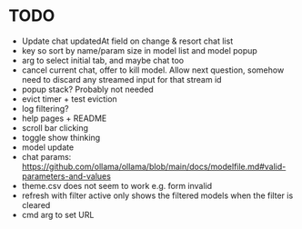 # TODO
 - Update chat updatedAt field on change & resort chat list
 - key so sort by name/param size in model list and model popup
 - arg to select initial tab, and maybe chat too
 - cancel current chat, offer to kill model. Allow next question, somehow need to discard any streamed input for that stream id
 - popup stack? Probably not needed
 - evict timer + test eviction
 - log filtering?
 - help pages + README
 - scroll bar clicking
 - toggle show thinking
 - model update
 - chat params: https://github.com/ollama/ollama/blob/main/docs/modelfile.md#valid-parameters-and-values
 - theme.csv does not seem to work e.g. form invalid
 - refresh with filter active only shows the filtered models when the filter is cleared
 - cmd arg to set URL
